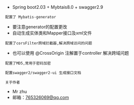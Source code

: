 * Spring boot2.03 + Mybtais8.0 + swagger2.9


`配置了 Mybatis-generator`

* 要注意generator的配置更改
* 自动生成实体类和Mapper接口及xml文件

`配置了corsFilter跨域拦截器,解决跨域访问的问题`

* 也可以使用 @CrossOrigin 注解置于controller 解决跨域问题

`配置了MD5,常用于密码加密`

`配置swagger2/swagger2-ui 生成接口文档`




`关于作者`

* Mr zhu
* 邮箱：765326069@qq.com
